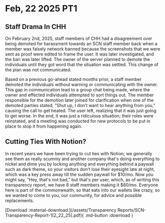 # Feb, 22 2025 PT1

## **Staff Drama In CHH**

On February 2nd, 2025, staff members of CHH had a disagreement over being demoted for harassment towards an SCN staff member back when a member was falsely network banned because the screenshots that we were sent as proof were edited to frame the user. It was later investigated, and the ban was later lifted. The owner of the server planned to demote the individuals until they got word that the situation was settled. This change of the plan was not communicated. 

Based on a previous go-ahead stated months prior, a staff member demoted the individuals without warning or communicating with the owner. This gap in communication lead to a group chat being made, where the owner and effected individuals attempted to sort things out. The member responsible for the demotion later joined for clarification when one of the demoted parties stated, “Shut up, I don’t want to hear anything from you,” causing the call to get heated. The user left, realizing that it was just going to get worse. In the end, it was just a ridiculous situation; their roles were reinstated, and a meeting was conducted for new protocols to be put in place to stop it from happening again.


## **Cutting Ties With Notion**?

In recent years we have been trying to cut ties with Notion; we generally see them as really scummy and another company that's doing everything to nickel and dime you by locking anything and everything behind a paywall such as dark theme, so your visitors don’t lose their eyesight late at night, which was a key press away till the sudden paywall for $10/mo. Now you might say, “Hey, that's not bad,” but that's per user, which, as of writing this transparency report, we have 8 staff members making it $80/mo. Everyone here is part of the commonwealth, so that eats into our wallets like crazy, so we wanted to come to you, our community, for advice and possible replacements.


[Download :material-download:](/assets/Transparency Reports/SCN-Transparency-Report-1[2_22_25].pdf){ .md-button :download }